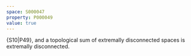 ```yaml
---
space: S000047
property: P000049
value: true
---
```

{S10|P49}, and a topological sum of extremally disconnected spaces is extremally disconnected.

